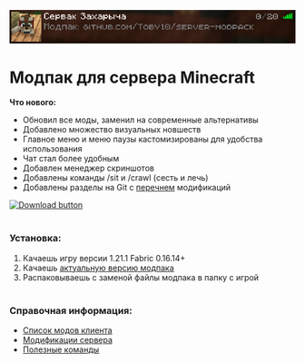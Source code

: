<div align = center>

![](info/server_card.png)
</div>

# Модпак для сервера Minecraft

**Что нового:**
- Обновил все моды, заменил на современные альтернативы
- Добавлено множество визуальных новшеств
- Главное меню и меню паузы кастомизированы для удобства использования
- Чат стал более удобным
- Добавлен менеджер скриншотов
- Добавлены команды /sit и /crawl (сесть и лечь)
- Добавлены разделы на Git с [перечнем](#Справочная-информация) модификаций

[![Download button]][Download link]
<br><br>

### Установка:
1. Качаешь игру версии 1.21.1 Fabric 0.16.14+
2. Качаешь [актуальную версию модпака][Download link]
3. Распаковываешь с заменой файлы модпака в папку с игрой
<br><br>

### Справочная информация:
- [Список модов клиента](info/modlist.md)
- [Модификации сервера](info/server_modlist.md)
- [Полезные команды](info/server_commands.md)

<!---------------------------------[ Links ]---------------------------------->

[Download link]: https://github.com/Toby10/server-modpack/releases/download/v1.3/Server_Modpack_v1.3.zip
[Download button]: https://img.shields.io/badge/%D0%A1%D0%BA%D0%B0%D1%87%D0%B0%D1%82%D1%8C_%D0%BC%D0%BE%D0%B4%D0%BF%D0%B0%D0%BA-v1.3-gray?style=for-the-badge&labelColor=37a779
